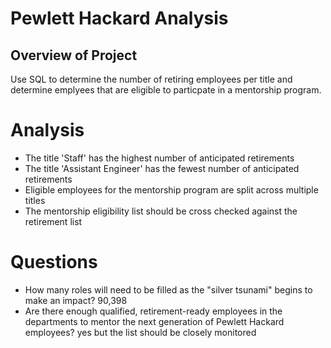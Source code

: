 # Pewlett Hackard Analysis 

## Overview of Project
Use SQL to determine the number of retiring employees per title and determine emplyees that are eligible to particpate in a mentorship program.



# Analysis 
* The title 'Staff' has the highest number of anticipated retirements
* The title 'Assistant Engineer' has the fewest number of anticipated retirements 
* Eligible employees for the mentorship program are split across multiple titles
* The mentorship eligibility list should be cross checked against the retirement list 

# Questions
* How many roles will need to be filled as the "silver tsunami" begins to make an impact? 90,398
* Are there enough qualified, retirement-ready employees in the departments to mentor the next generation of Pewlett Hackard employees? yes but the list should be closely monitored 

